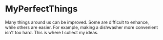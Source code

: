 # MyPerfectThings

Many things around us can be improved. Some are difficult to enhance, while others are easier. For example, making a dishwasher more convenient isn't too hard. This is where I collect my ideas.
